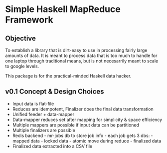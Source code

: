 # Simple Haskell MapReduce Framework


## Objective
To establish a library that is dirt-easy to use in processing fairly large
amounts of data. It is meant to process data that is too much to handle for one
laptop through traditional means, but is not necesarrily meant to scale to
google levels.

This package is for the practical-minded Haskell data hacker.


## v0.1 Concept & Design Choices

* Input data is flat-file
* Reduces are idempotent, Finalizer does the final data transformation
* Unified feeder + data-mapper
* Data-mapper reduces set after mapping for simplicity & space efficiency
* Multiple mappers are possible if input data can be partitioned
* Multiple finalizers are possible
* Redis backend
	  - mr-jobs db to store job info
	  - each job gets 3 dbs:
	  	  - mapped data
	  	  - locked data - atomic move during reduce
	  	  - finalized data
* Finalized data extracted into a CSV file

